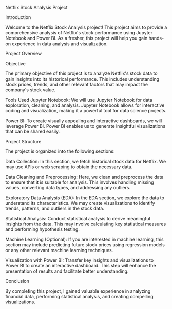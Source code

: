 Netflix Stock Analysis Project

Introduction

Welcome to the Netflix Stock Analysis project! This project aims to provide a comprehensive analysis of Netflix's stock performance using Jupyter Notebook and Power BI. As a fresher, this project will help you gain hands-on experience in data analysis and visualization.

Project Overview

Objective

The primary objective of this project is to analyze Netflix's stock data to gain insights into its historical performance. This includes understanding stock prices, trends, and other relevant factors that may impact the company's stock value.

Tools Used
Jupyter Notebook: We will use Jupyter Notebook for data exploration, cleaning, and analysis. Jupyter Notebook allows for interactive coding and visualization, making it a powerful tool for data science projects.

Power BI: To create visually appealing and interactive dashboards, we will leverage Power BI. Power BI enables us to generate insightful visualizations that can be shared easily.

Project Structure

The project is organized into the following sections:

Data Collection: In this section, we fetch historical stock data for Netflix. We may use APIs or web scraping to obtain the necessary data.

Data Cleaning and Preprocessing: Here, we clean and preprocess the data to ensure that it is suitable for analysis. This involves handling missing values, converting data types, and addressing any outliers.

Exploratory Data Analysis (EDA): In the EDA section, we explore the data to understand its characteristics. We may create visualizations to identify trends, patterns, and outliers in the stock data.

Statistical Analysis: Conduct statistical analysis to derive meaningful insights from the data. This may involve calculating key statistical measures and performing hypothesis testing.

Machine Learning (Optional): If you are interested in machine learning, this section may include predicting future stock prices using regression models or any other relevant machine learning techniques.

Visualization with Power BI: Transfer key insights and visualizations to Power BI to create an interactive dashboard. This step will enhance the presentation of results and facilitate better understanding.

Conclusion

By completing this project, I gained valuable experience in analyzing financial data, performing statistical analysis, and creating compelling visualizations.
